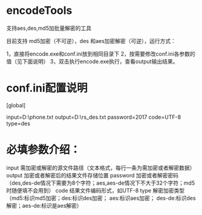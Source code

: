 # encodeTools
支持aes,des,md5加批量解密的工具

目前支持 md5加密（不可逆），des 和aes加密解密（可逆），运行方式：

1，直接将encode.exe和conf.ini放到相同目录下
2，按需要修改conf.ini各参数的值（见下面说明）
3，双击执行encode.exe执行，查看output输出结果。


# conf.ini配置说明
[global]

input=D:\phone.txt
output=D:\rs_des.txt
password=2017
code=UTF-8
type=des


# 必填参数介绍：
input 需加密或解密的源文件路径（文本格式，每行一条为需加密或者解密数据）
output 加密或者解密后的结果文件存储位置
password 加密或者解密密码（des,des-de情况下需要为8个字符；aes,aes-de情况下不大于32个字符；md5时随便填不会用到）
code 结果文件编码形式，如UTF-8
type  解密加密类型（md5:标识md5加密；des:标识des加密； aes:标识aes加密； des-de:标识des解密；aes-de:标识是aes解密）
